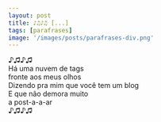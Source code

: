 ```yaml
---
layout: post
title: ♪♫♪♫ [...]
tags: [parafrases]
image: '/images/posts/parafrases-div.png'
---
```

♪♫♪♫<br>
Há uma nuvem de tags<br>
fronte aos meus olhos<br>
Dizendo pra mim que você tem um blog<br>
E que não demora muito<br>
a post-a-a-ar<br>
♪♫♪♫
